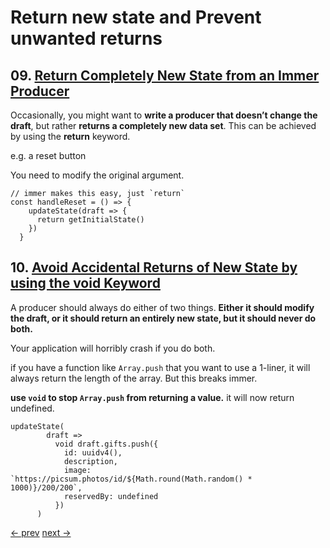 # Return new state and Prevent unwanted returns

## 09. [Return Completely New State from an Immer Producer](https://egghead.io/lessons/react-return-completely-new-state-from-an-immer-producer)

Occasionally, you might want to **write a producer that doesn’t change the draft**, but rather **returns a completely new data set**. This can be achieved by using the **return** keyword.

e.g. a reset button

You need to modify the original argument.

    // immer makes this easy, just `return`
    const handleReset = () => {
        updateState(draft => {
          return getInitialState()
        })
      }

## 10. [Avoid Accidental Returns of New State by using the void Keyword](https://egghead.io/lessons/react-avoid-accidental-returns-of-new-state-by-using-the-void-keyword)

A producer should always do either of two things. **Either it should modify the draft, or it should return an entirely new state, but it should never do both.**

Your application will horribly crash if you do both.

if you have a function like `Array.push` that you want to use a 1-liner, it will always return the length of the array. But this breaks immer.

**use `void` to stop `Array.push` from returning a value.** it will now return undefined.

    updateState(
            draft =>
              void draft.gifts.push({
                id: uuidv4(),
                description,
                image: `https://picsum.photos/id/${Math.round(Math.random() * 1000)}/200/200`,
                reservedBy: undefined
              })
          )

[<- prev](https://github.com/zacjones93/Community-Notes-Immutable-JavaScript-Data-Structures-with-Immer/blob/master/lessons/05-immutable-update-state-inside-react-components-with-useimmer.md) [next ->](https://github.com/zacjones93/Community-Notes-Immutable-JavaScript-Data-Structures-with-Immer/blob/master/lessons/07-write-asynchronous-producers-in-immer-and-why-you-shouldn-t.md)
